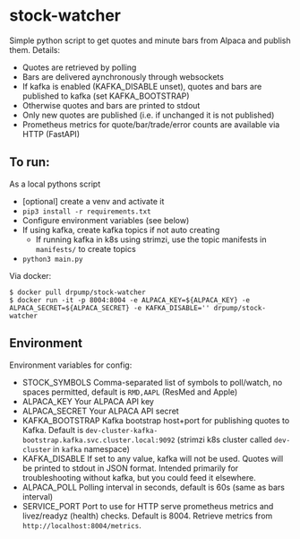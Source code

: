 # stock-watcher

Simple python script to get quotes and minute bars from Alpaca and publish them. Details:
* Quotes are retrieved by polling
* Bars are delivered aynchronously through websockets
* If kafka is enabled (KAFKA_DISABLE unset), quotes and bars are published to kafka (set KAFKA_BOOTSTRAP)
* Otherwise quotes and bars are printed to stdout
* Only new quotes are published (i.e. if unchanged it is not published)
* Prometheus metrics for quote/bar/trade/error counts are available via HTTP (FastAPI)

## To run:

As a local pythons script
* [optional] create a venv and activate it
* `pip3 install -r requirements.txt`
* Configure environment variables (see below)
* If using kafka, create kafka topics if not auto creating
    - If running kafka in k8s using strimzi, use the topic manifests in `manifests/` to create topics
* `python3 main.py`

Via docker:

```
$ docker pull drpump/stock-watcher
$ docker run -it -p 8004:8004 -e ALPACA_KEY=${ALPACA_KEY} -e ALPACA_SECRET=${ALPACA_SECRET} -e KAFKA_DISABLE='' drpump/stock-watcher
```

## Environment

Environment variables for config:

* STOCK_SYMBOLS
    Comma-separated list of symbols to poll/watch, no spaces permitted, default is `RMD,AAPL` (ResMed and Apple)
* ALPACA_KEY
    Your ALPACA API key
* ALPACA_SECRET
    Your ALPACA API secret
* KAFKA_BOOTSTRAP
    Kafka bootstrap host+port for publishing quotes to Kafka. Default is `dev-cluster-kafka-bootstrap.kafka.svc.cluster.local:9092` (strimzi k8s cluster called `dev-cluster` in `kafka` namespace)
* KAFKA_DISABLE
    If set to any value, kafka will not be used. Quotes will be printed to stdout in JSON format. Intended primarily for troubleshooting without kafka, but you could feed it elsewhere. 
* ALPACA_POLL
    Polling interval in seconds, default is 60s (same as bars interval)
* SERVICE_PORT
    Port to use for HTTP serve prometheus metrics and livez/readyz (health) checks. Default is 8004. Retrieve metrics from `http://localhost:8004/metrics`.
